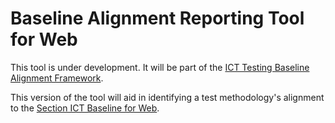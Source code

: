 # Baseline Alignment Reporting Tool for Web

This tool is under development. It will be part of the [ICT Testing Baseline Alignment Framework](https://baselinealignment.section508.gov).

This version of the tool will aid in identifying a test methodology's alignment to the [Section ICT Baseline for Web](https://ictbaseline.access-board.gov/web-baselines).





